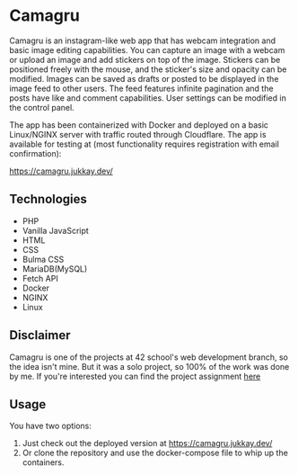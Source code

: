 
# Camagru

Camagru is an instagram-like web app that has webcam integration and basic image editing capabilities. You can capture an image with a webcam or upload an image and add stickers on top of the image. Stickers can be positioned freely with the mouse, and the sticker's size and opacity can be modified. Images can be saved as drafts or posted to be displayed in the image feed to other users. The feed features infinite pagination and the posts have like and comment capabilities. User settings can be modified in the control panel.

The app has been containerized with Docker and deployed on a basic Linux/NGINX server with traffic routed through Cloudflare. The app is available for testing at (most functionality requires registration with email confirmation):

https://camagru.jukkay.dev/

## Technologies
- PHP
- Vanilla JavaScript
- HTML
- CSS
- Bulma CSS
- MariaDB(MySQL)
- Fetch API
- Docker
- NGINX
- Linux

## Disclaimer

Camagru is one of the projects at 42 school's web development branch, so the idea isn't mine. But it was a solo project, so 100% of the work was done by me. If you're interested you can find the project assignment [here](./camagru.en.pdf)

## Usage

You have two options:

1. Just check out the deployed version at https://camagru.jukkay.dev/
2. Or clone the repository and use the docker-compose file to whip up the containers. 
